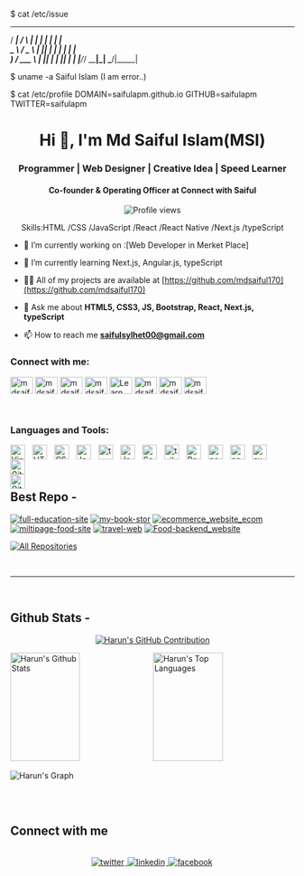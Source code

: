 $ cat /etc/issue
 ____    _    ___ _____ _   _ _     
/ ___|  / \  |_ _|  ___| | | | |    
\___ \ / _ \  | || |_  | | | | |    
 ___) / ___ \ | ||  _| | |_| | |___ 
|____/_/   \_\___|_|    \___/|_____|

$ uname -a
Saiful Islam (I am error..)

$ cat /etc/profile
DOMAIN=saifulapm.github.io
GITHUB=saifulapm
TWITTER=saifulapm
<h1 align="center">Hi 👋, I'm Md Saiful Islam(MSI)</h1>
<h3 align="center">Programmer | Web Designer | Creative Idea | Speed Learner</h3>
<h4 align="center">Co-founder & Operating Officer at Connect with Saiful</h4>

<div align="center">

![Profile views](https://komarev.com/ghpvc/?username=mdsaiful170&color=04AA6D)


Skills:HTML /CSS /JavaScript /React /React Native /Next.js /typeScript 

</div>

- 🔭 I’m currently working on :[Web Developer in Merket Place]

- 🌱 I’m currently learning Next.js, Angular.js, typeScript

- 👨‍💻 All of my projects are available at [https://github.com/mdsaiful170](https://github.com/mdsaiful170)


- 💬 Ask me about **HTML5, CSS3, JS, Bootstrap, React, Next.js, typeScript**

- 📫 How to reach me **saifulsylhet00@gmail.com** 

<!--- 📄 All About Me:[https://lnk.bio/mdsaiful170](https://lnk.bio/mdsaiful170)-->

<h3 align="left">Connect with me:</h3>

<p align="left">
<a href="https://www.facebook.com/profile.php?id=100042228393950" target="blank"><img align="center" src="https://raw.githubusercontent.com/rahuldkjain/github-profile-readme-generator/master/src/images/icons/Social/facebook.svg" alt="mdsaiful170" height="30" width="40" /></a>
<a href="https://twitter.com/SaifulIslam170" target="blank"><img align="center" src="https://raw.githubusercontent.com/rahuldkjain/github-profile-readme-generator/master/src/images/icons/Social/twitter.svg" alt="mdsaiful170" height="30" width="40" /></a>
<a href="https://www.linkedin.com/in/md-saiful-islam-2676b2245/" target="blank"><img align="center" src="https://raw.githubusercontent.com/rahuldkjain/github-profile-readme-generator/master/src/images/icons/Social/linked-in-alt.svg" alt="mdsaiful170" height="30" width="40" /></a>
<a href="https://codepen.io/" target="blank"><img align="center" src="https://raw.githubusercontent.com/rahuldkjain/github-profile-readme-generator/master/src/images/icons/Social/codepen.svg" alt="mdsaiful170" height="30" width="40" /></a>
<a href="https://www.youtube.com/" target="blank"><img align="center" src="https://raw.githubusercontent.com/rahuldkjain/github-profile-readme-generator/master/src/images/icons/Social/youtube.svg" alt="Learn With Tutul" height="30" width="40" /></a>
<a href="https://instagram.com/" target="blank"><img align="center" src="https://raw.githubusercontent.com/rahuldkjain/github-profile-readme-generator/master/src/images/icons/Social/instagram.svg" alt="mdsaiful170" height="30" width="40" /></a>
<a href="https://dribbble.com/" target="blank"><img align="center" src="https://raw.githubusercontent.com/rahuldkjain/github-profile-readme-generator/master/src/images/icons/Social/dribbble.svg" alt="mdsaiful170" height="30" width="40" /></a>
<a href="https://www.behance.net/" target="blank"><img align="center" src="https://raw.githubusercontent.com/rahuldkjain/github-profile-readme-generator/master/src/images/icons/Social/behance.svg" alt="mdsaiful170" height="30" width="40" /></a>
</p>
<br/>


<!-- ## Use To Code

![Javascript](https://img.shields.io/badge/Javascript-F0DB4F?style=for-the-badge&labelColor=black&logo=javascript&logoColor=F0DB4F)
![Typescript](https://img.shields.io/badge/Typescript-007acc?style=for-the-badge&labelColor=black&logo=typescript&logoColor=007acc)
![React](https://img.shields.io/badge/-React-61DBFB?style=for-the-badge&labelColor=black&logo=react&logoColor=61DBFB)
![React Native](https://img.shields.io/badge/React_Native-20232A?style=for-the-badge&logo=react&logoColor=61DAFB)
![Next.js](https://img.shields.io/badge/next.js-000000?style=for-the-badge&logo=nextdotjs&logoColor=white)
![Nodejs](https://img.shields.io/badge/Nodejs-3C873A?style=for-the-badge&labelColor=black&logo=node.js&logoColor=3C873A)
![Express.js](https://img.shields.io/badge/Express.js-000000?style=for-the-badge&logo=express&logoColor=white)
![MongoDB](https://img.shields.io/badge/MongoDB-4EA94B?style=for-the-badge&logo=mongodb&logoColor=white)
![HTML](https://img.shields.io/badge/HTML5-E34F26?style=for-the-badge&logo=html5&logoColor=white)
![CSS3](https://img.shields.io/badge/CSS3-1572B6?style=for-the-badge&logo=css3&logoColor=white)
![SASS Badge](https://img.shields.io/badge/Sass-CC6699?style=for-the-badge&logo=sass&logoColor=white)
![Ant-Design](https://img.shields.io/badge/AntDesign-0170FE?style=for-the-badge&logo=antdesign&logoColor=white)
![Tailwind](https://img.shields.io/badge/Tailwind_CSS-092749?style=for-the-badge&logo=tailwindcss&logoColor=06B6D4&labelColor=000000)
![Bootstrap](https://img.shields.io/badge/Bootstrap-563D7C?style=for-the-badge&logo=bootstrap&logoColor=white)
![Strapi](https://img.shields.io/badge/strapi-2E7EEA?style=for-the-badge&logo=strapi&logoColor=white)
![Markdown](https://img.shields.io/badge/Markdown-000000?style=for-the-badge&logo=markdown&logoColor=white)
![Redux](https://img.shields.io/badge/Redux-593D88?style=for-the-badge&logo=redux&logoColor=white)
![React Query](https://img.shields.io/badge/-React_Query-FF4154?style=for-the-badge&logo=react%20query&logoColor=white)
![VSCode](https://img.shields.io/badge/Visual_Studio-0078d7?style=for-the-badge&logo=visual%20studio&logoColor=white)
![Git](https://img.shields.io/badge/Git-F05032?style=for-the-badge&logo=git&logoColor=white) -->
### Languages and Tools:
<img align="left" alt="Visual Studio Code" width="26px" src="https://cdn.jsdelivr.net/gh/devicons/devicon/icons/vscode/vscode-original.svg" style="padding-right:10px;" />
<img align="left" alt="HTML5" width="26px" src="https://cdn.jsdelivr.net/gh/devicons/devicon/icons/html5/html5-original.svg" style="padding-right:10px;" />
<img align="left" alt="CSS3" width="26px" src="https://cdn.jsdelivr.net/gh/devicons/devicon/icons/css3/css3-original.svg" style="padding-right:10px;" />
<img align="left" alt="JavaScript" width="26px" src="https://cdn.jsdelivr.net/gh/devicons/devicon/icons/javascript/javascript-original.svg" style="padding-right:10px;" />
<img align="left" alt="ts" width="26px" src="https://cdn.jsdelivr.net/gh/devicons/devicon@latest/icons/typescript/typescript-original.svg" style="padding-right:10px;" />
<img align="left" alt="JavaScript" width="26px" src="https://cdn.jsdelivr.net/gh/devicons/devicon/icons/bootstrap/bootstrap-original.svg" style="padding-right:10px;" />
<img align="left" alt="Sass" width="26px" src="https://cdn.jsdelivr.net/gh/devicons/devicon/icons/sass/sass-original.svg" style="padding-right:10px;" /> 
<img align="left" alt="tailwindcss" width="26px" src="https://cdn.jsdelivr.net/gh/devicons/devicon/icons/tailwindcss/tailwindcss-original.svg" style="padding-right:10px;" /> 
<img align="left" alt="React" width="26px" src="https://cdn.jsdelivr.net/gh/devicons/devicon/icons/react/react-original.svg" style="padding-right:10px;" />
<img align="left" alt="next" width="26px" src="https://cdn.jsdelivr.net/gh/devicons/devicon@latest/icons/nextjs/nextjs-original.svg" style="padding-right:10px;" />
<img align="left" alt="node" width="26px" src="https://cdn.jsdelivr.net/gh/devicons/devicon@latest/icons/nodejs/nodejs-original-wordmark.svg" style="padding-right:10px;" />
<img align="left" alt="express" width="26px" src="https://cdn.jsdelivr.net/gh/devicons/devicon@latest/icons/express/express-original.svg" style="padding-right:10px;" />


<img align="left" alt="Git" width="26px" src="https://cdn.jsdelivr.net/gh/devicons/devicon/icons/git/git-original.svg" style="padding-right:10px;" />
<img align="left" alt="GitHub" width="26px" src="https://user-images.githubusercontent.com/3369400/139447912-e0f43f33-6d9f-45f8-be46-2df5bbc91289.png" style="padding-right:1000px;" />


<br/>
<br/>
<br/>

## Best Repo -
[![full-education-site](https://github-readme-stats.vercel.app/api/pin/?username=mdsaiful170&repo=full-education-site&border_color=7F3FBF&bg_color=141321&title_color=C9D1D9&text_color=8B949E&icon_color=7F3FBF)](https://github.com/mdsaiful170/full-education-site)
[![my-book-stor](https://github-readme-stats.vercel.app/api/pin/?username=mdsaiful170&repo=my-book-stor&border_color=7F3FBF&bg_color=141321&title_color=C9D1D9&text_color=8B949E&icon_color=7F3FBF)](https://github.com/mdsaiful170/my-book-stor)
[![ecommerce_website_ecom](https://github-readme-stats.vercel.app/api/pin/?username=mdsaiful170&repo=ecommerce_website_ecom&border_color=7F3FBF&bg_color=141321&title_color=C9D1D9&text_color=8B949E&icon_color=7F3FBF)](https://github.com/mdsaiful170/ecommerce_website_ecom)
[![miltipage-food-site](https://github-readme-stats.vercel.app/api/pin/?username=mdsaiful170&repo=miltipage-food-site&border_color=7F3FBF&bg_color=141321&title_color=C9D1D9&text_color=8B949E&icon_color=7F3FBF)](https://github.com/mdsaiful170/miltipage-food-site)
[![travel-web](https://github-readme-stats.vercel.app/api/pin/?username=mdsaiful170&repo=travel-web&border_color=7F3FBF&bg_color=141321&title_color=C9D1D9&text_color=8B949E&icon_color=7F3FBF)](https://github.com/mdsaiful170/travel-web)
[![Food-backend_website](https://github-readme-stats.vercel.app/api/pin/?username=mdsaiful170&repo=Food-backend_website&border_color=7F3FBF&bg_color=141321&title_color=C9D1D9&text_color=8B949E&icon_color=7F3FBF)](https://github.com/mdsaiful170/Food-backend_website)

<p align="left">
  <a href="https://github.com/mdsaiful170?tab=repositories" target="_blank"><img alt="All Repositories" title="All Repositories" src="https://img.shields.io/badge/-All%20Repos-2962FF?style=for-the-badge&logo=koding&logoColor=white"/></a>
</p>

<br/>
<hr/>
<br/>

## Github Stats -


<!---   ![](https://github-readme-streak-stats.herokuapp.com/?user=mdsaiful170&theme=radical&hide_border=false )<br/> -->


<p align="center">
  <a href="https://github.com/mdsaiful170">
    <img src="https://github-profile-summary-cards.vercel.app/api/cards/profile-details?username=mdsaiful170&theme=radical" alt="Harun's GitHub Contribution"/>
  </a>
</p>

<a> 
    <a href="https://github.com/mdsaiful170"><img alt="Harun's Github Stats" src="https://denvercoder1-github-readme-stats.vercel.app/api?username=mdsaiful170&show_icons=true&count_private=true&theme=react&border_color=7F3FBF&bg_color=141321&title_color=F85D7F&icon_color=F8D866" height="192px" width="49.5%"/></a>
  <a href="https://github.com/mdsaiful170"><img alt="Harun's Top Languages" src="https://denvercoder1-github-readme-stats.vercel.app/api/top-langs/?username=mdsaiful170&langs_count=8&layout=compact&theme=react&border_color=7F3FBF&bg_color=141321&title_color=F85D7F&icon_color=F8D866" height="192px" width="49.5%"/></a>
  <br/>
</a>

![Harun's Graph](https://github-readme-activity-graph.vercel.app/graph?username=mdsaiful170&custom_title=Harun's%20GitHub%20Activity%20Graph&bg_color=141321&color=7F3FBF&line=7F3FBF&point=7F3FBF&area_color=FFFFFF&title_color=FFFFFF&area=true)


<br/>

<br/>

## Connect with me

<div align="center">
<br/>
<a href="https://twitter.com/SaifulIslam170" target="_blank">
<img src=https://img.shields.io/badge/twitter-%2300acee.svg?&style=for-the-badge&logo=twitter&logoColor=white alt=twitter style="margin-bottom: 5px; margin-right: 2px;" />
</a>
<a href="https://www.linkedin.com/in/md-saiful-islam-2676b2245/" target="_blank">
<img src=https://img.shields.io/badge/linkedin-%231E77B5.svg?&style=for-the-badge&logo=linkedin&logoColor=white alt=linkedin style="margin-bottom: 5px; margin-right: 2px;" />
</a>
<a href="https://www.facebook.com/profile.php?id=100042228393950" target="_blank">
<img src=https://img.shields.io/badge/facebook-%232E87FB.svg?&style=for-the-badge&logo=facebook&logoColor=white alt=facebook style="margin-bottom: 5px; margin-right: 2px;" />
</a>  
</div>
